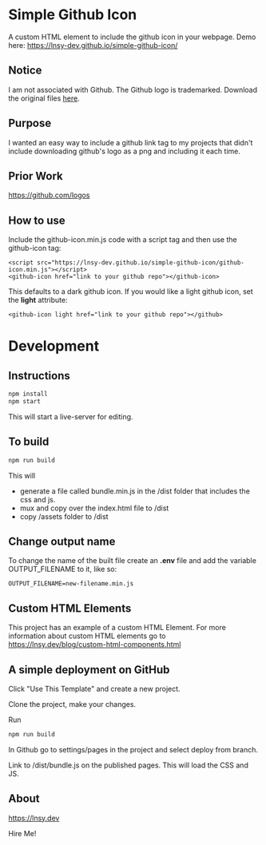 
# Simple Github Icon
A custom HTML element to include the github icon in your webpage. Demo here: https://lnsy-dev.github.io/simple-github-icon/

## Notice
I am not associated with Github. The Github logo is trademarked. Download the original files  <a href="https://github.com/logos">here</a>.

## Purpose

I wanted an easy way to include a github link tag to my projects that didn't include downloading github's logo as a png and including it each time. 

## Prior Work

https://github.com/logos

## How to use

Include the github-icon.min.js code with a script tag and then use the github-icon tag:

```
<script src="https://lnsy-dev.github.io/simple-github-icon/github-icon.min.js"></script>
<github-icon href="link to your github repo"></github-icon>

```

This defaults to a dark github icon. If you would like a light github icon, set the **light** attribute:

```
<github-icon light href="link to your github repo"></github>
```


# Development
## Instructions

```sh
npm install
npm start
```

This will start a live-server for editing.


## To build

```sh
npm run build
```

This will
 - generate a file called bundle.min.js in the /dist folder that includes the css and js. 
 - mux and copy over the index.html file to /dist
 - copy /assets folder to /dist

## Change output name

To change the name of the built file create an **.env** file and add the variable 
OUTPUT_FILENAME to it, like so: 

```
OUTPUT_FILENAME=new-filename.min.js
```

## Custom HTML Elements

This project has an example of a custom HTML Element. For more information about custom HTML elements go to https://lnsy.dev/blog/custom-html-components.html

## A simple deployment on GitHub

Click "Use This Template" and create a new project. 

Clone the project, make your changes. 

Run

```sh
npm run build
```

In Github go to settings/pages in the project and select deploy from branch. 

Link to /dist/bundle.js on the published pages. This will load the CSS and JS. 

## About

https://lnsy.dev 

Hire Me!  

